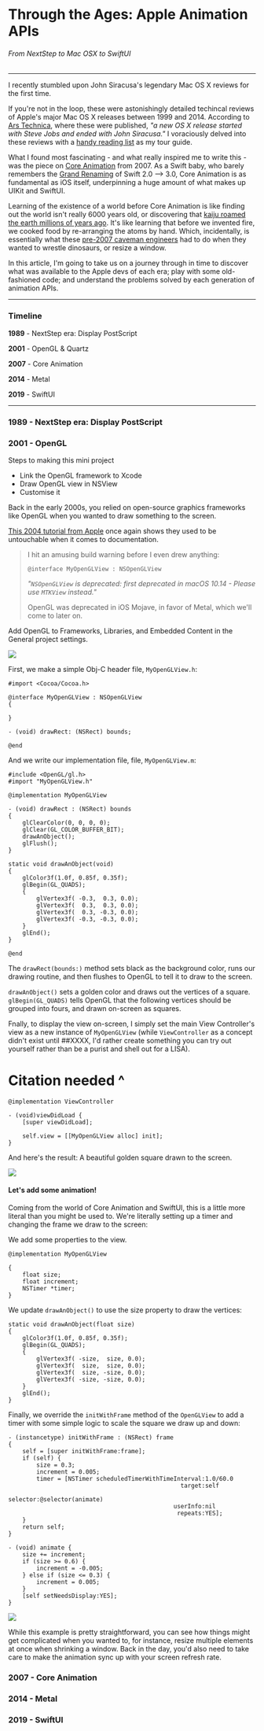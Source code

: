 # Through the Ages: Apple Animation APIs

###### From NextStep to Mac OSX to SwiftUI 

---

I recently stumbled upon John Siracusa's legendary Mac OS X reviews for the first time.

If you're not in the loop, these were astonishingly detailed techincal reviews of Apple's major Mac OS X releases between 1999 and 2014. According to [Ars Technica](https://arstechnica.com/gadgets/2015/04/after-fifteen-years-ars-says-goodbye-to-john-siracusas-os-x-reviews/), where these were published, *"a new OS X release started with Steve Jobs and ended with John Siracusa."* I voraciously delved into these reviews with a [handy reading list](https://gist.github.com/kconner/cff08fe3e0bb857ea33b47d965b3e19f) as my tour guide.

What I found most fascinating - and what really inspired me to write this - was the piece on [Core Animation](https://arstechnica.com/gadgets/2007/10/mac-os-x-10-5/8/) from 2007. As a Swift baby, who barely remembers the [Grand Renaming](https://docs.elementscompiler.com/Silver/GrandRename/) of Swift 2.0 --> 3.0, Core Animation is as fundamental as iOS itself, underpinning a huge amount of what makes up UIKit and SwiftUI.

Learning of the existence of a world before Core Animation is like finding out the world isn't really 6000 years old, or discovering that [kaiju roamed the earth millions of years ago](https://www.wikipedia.org/dinosaurs). It's like learning that before we invented fire, we cooked food by re-arranging the atoms by hand. Which, incidentally, is essentially what these [pre-2007 caveman engineers](https://grugbrain.dev/) had to do when they wanted to wrestle dinosaurs, or resize a window.

In this article, I'm going to take us on a journey through in time to discover what was available to the Apple devs of each era; play with some old-fashioned code; and understand the problems solved by each generation of animation APIs.

---

### Timeline

**1989** - NextStep era: Display PostScript

**2001** - OpenGL & Quartz

**2007** - Core Animation 

**2014** - Metal

**2019** - SwiftUI

---

### 1989 - NextStep era: Display PostScript



### 2001 - OpenGL

Steps to making this mini project 

- Link the OpenGL framework to Xcode
- Draw OpenGL view in NSView 
- Customise it 

Back in the early 2000s, you relied on open-source graphics frameworks like OpenGL when you wanted to draw something to the screen. 

[This 2004 tutorial from Apple](https://developer.apple.com/library/archive/documentation/GraphicsImaging/Conceptual/OpenGL-MacProgGuide/opengl_drawing/opengl_drawing.html) once again shows they used to be untouchable when it comes to documentation.

> I hit an amusing build warning before I even drew anything: 
> 
> `@interface MyOpenGLView : NSOpenGLView`
> 
> *"`NSOpenGLView` is deprecated: first deprecated in macOS 10.14 - Please use `MTKView` instead."*
> 
> OpenGL was deprecated in iOS Mojave, in favor of Metal, which we'll come to later on. 

Add OpenGL to Frameworks, Libraries, and Embedded Content in the General project settings. 

![](assets/importOpenGLFramework.png)

First, we make a simple Obj-C header file, `MyOpenGLView.h`:

```
#import <Cocoa/Cocoa.h>

@interface MyOpenGLView : NSOpenGLView
{
    
}

- (void) drawRect: (NSRect) bounds;

@end
```

And we write our implementation file, file, `MyOpenGLView.m`:

```
#include <OpenGL/gl.h>
#import "MyOpenGLView.h"

@implementation MyOpenGLView

- (void) drawRect : (NSRect) bounds
{
    glClearColor(0, 0, 0, 0);
    glClear(GL_COLOR_BUFFER_BIT);
    drawAnObject();
    glFlush();
}

static void drawAnObject(void)
{
    glColor3f(1.0f, 0.85f, 0.35f);
    glBegin(GL_QUADS);
    {
        glVertex3f( -0.3,  0.3, 0.0);
        glVertex3f(  0.3,  0.3, 0.0);
        glVertex3f(  0.3, -0.3, 0.0);
        glVertex3f( -0.3, -0.3, 0.0);
    }
    glEnd();
}

@end
```

The `drawRect(bounds:)` method sets black as the background color, runs our drawing routine, and then flushes to OpenGL to tell it to draw to the screen.

`drawAnObject()` sets a golden color and draws out the vertices of a square. `glBegin(GL_QUADS)` tells OpenGL that the following vertices should be grouped into fours, and drawn on-screen as squares.

Fnally, to display the view on-screen, I simply set the main View Controller's view as a new instance of `MyOpenGLView` (while `ViewController` as a concept didn't exist until ##XXXX, I'd rather create something you can try out yourself rather than be a purist and shell out for a LISA).

# Citation needed ^

```
@implementation ViewController

- (void)viewDidLoad {
    [super viewDidLoad];

    self.view = [[MyOpenGLView alloc] init];
}
```

And here's the result: A beautiful golden square drawn to the screen.

![](assets/openGLSquare.png)

#### Let's add some animation! 

Coming from the world of Core Animation and SwiftUI, this is a little more literal than you might be used to. We're literally setting up a timer and changing the frame we draw to the screen:

We add some properties to the view.

```
@implementation MyOpenGLView

{
    float size;
    float increment;
    NSTimer *timer;
}
```

We update `drawAnObject()` to use the size property to draw the vertices:

```
static void drawAnObject(float size)
{
    glColor3f(1.0f, 0.85f, 0.35f);
    glBegin(GL_QUADS);
    {
        glVertex3f( -size,  size, 0.0);
        glVertex3f(  size,  size, 0.0);
        glVertex3f(  size, -size, 0.0);
        glVertex3f( -size, -size, 0.0);
    }
    glEnd();
}
```

Finally, we override the `initWithFrame` method of the `OpenGLView` to add a timer with some simple logic to scale the square we draw up and down:

```
- (instancetype) initWithFrame : (NSRect) frame
{
    self = [super initWithFrame:frame];
    if (self) {
        size = 0.3;
        increment = 0.005;
        timer = [NSTimer scheduledTimerWithTimeInterval:1.0/60.0
                                                 target:self
                                               selector:@selector(animate)
                                               userInfo:nil
                                                repeats:YES];
    }
    return self;
}

- (void) animate {
    size += increment;
    if (size >= 0.6) {
        increment = -0.005;
    } else if (size <= 0.3) {
        increment = 0.005;
    }
    [self setNeedsDisplay:YES];
}
```

![](assets/openGLAnimation.gif)

While this example is pretty straightforward, you can see how things might get complicated when you wanted to, for instance, resize multiple elements at once when shrinking a window. Back in the day, you'd also need to take care to make the animation sync up with your screen refresh rate. 


### 2007 - Core Animation 




### 2014 - Metal



### 2019 - SwiftUI
